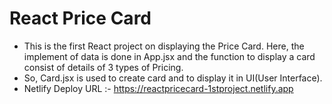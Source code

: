 # React Price Card
- This is the first React project on displaying the Price Card. Here, the implement of data is done in App.jsx and the function to display a card consist of details of 3 types of Pricing.
- So, Card.jsx is used to create card and to display it in UI(User Interface).
 - Netlify Deploy URL :- https://reactpricecard-1stproject.netlify.app
